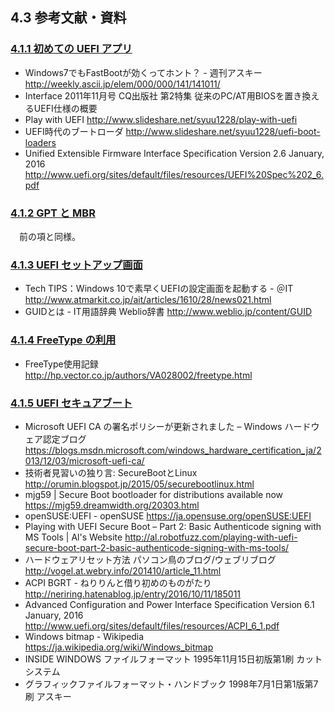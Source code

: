 
## 4.3 参考文献・資料

### [4.1.1 初めての UEFI アプリ](chapter-4/1-1_UEFI_Start.md)

* Windows7でもFastBootが効くってホント？ - 週刊アスキー
http://weekly.ascii.jp/elem/000/000/141/141011/
* Interface 2011年11月号 CQ出版社 第2特集 従来のPC/AT用BIOSを置き換えるUEFI仕様の概要
* Play with UEFI http://www.slideshare.net/syuu1228/play-with-uefi
* UEFI時代のブートローダ http://www.slideshare.net/syuu1228/uefi-boot-loaders
* Unified Extensible Firmware Interface Specification Version 2.6 January, 2016
http://www.uefi.org/sites/default/files/resources/UEFI%20Spec%202_6.pdf

### [4.1.2 GPT と MBR](chapter-4/1-2_UEFI_MBR.md)

　前の項と同様。

### [4.1.3 UEFI セットアップ画面](chapter-4/1-3_UEFI_SetupScreen.md)

* Tech TIPS：Windows 10で素早くUEFIの設定画面を起動する - ＠IT
http://www.atmarkit.co.jp/ait/articles/1610/28/news021.html
* GUIDとは - IT用語辞典 Weblio辞書
http://www.weblio.jp/content/GUID

### [4.1.4 FreeType の利用](chapter-4/1-4_UEFI_FreeType_MSVC.md)

* FreeType使用記録
http://hp.vector.co.jp/authors/VA028002/freetype.html

### [4.1.5 UEFI セキュアブート](chapter-4/1-5_UEFI_SecureBoot.md)

* Microsoft UEFI CA の署名ポリシーが更新されました – Windows ハードウェア認定ブログ
https://blogs.msdn.microsoft.com/windows_hardware_certification_ja/2013/12/03/microsoft-uefi-ca/
* 技術者見習いの独り言: SecureBootとLinux
http://orumin.blogspot.jp/2015/05/securebootlinux.html
* mjg59 | Secure Boot bootloader for distributions available now
https://mjg59.dreamwidth.org/20303.html
* openSUSE:UEFI - openSUSE
https://ja.opensuse.org/openSUSE:UEFI
* Playing with UEFI Secure Boot – Part 2: Basic Authenticode signing with MS Tools | Al's Website
http://al.robotfuzz.com/playing-with-uefi-secure-boot-part-2-basic-authenticode-signing-with-ms-tools/
* ハードウェアリセット方法 パソコン鳥のブログ/ウェブリブログ
http://vogel.at.webry.info/201410/article_11.html
* ACPI BGRT - ねりりんと借り初めのものがたり
http://neriring.hatenablog.jp/entry/2016/10/11/185011
* Advanced Configuration and Power Interface Specification Version 6.1 January, 2016
http://www.uefi.org/sites/default/files/resources/ACPI_6_1.pdf
* Windows bitmap - Wikipedia
https://ja.wikipedia.org/wiki/Windows_bitmap
* INSIDE WINDOWS ファイルフォーマット 1995年11月15日初版第1刷 カットシステム
* グラフィックファイルフォーマット・ハンドブック 1998年7月1日第1版第7刷 アスキー

